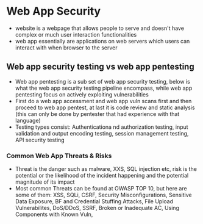 # Web App Security

- website is a webpage that allows people to serve and doesn't have complex or much user interaction functionalities
- web app essentially are applications on web servers which users can interact with when browser to the server

## Web app security testing vs web app pentesting

- Web app pentesting is a sub set of web app security testing, below is what the web app security testing pipeline encompass, while web app pentesting focus on actively exploiting vulnerabilities
- First do a web app accessment and web app vuln scans first and then proceed to web app pentest, at last it is code review and static analysis (this can only be done by pentester that had experience with that language)
- Testing types consist: Authenticationa nd authorization testing, input validation and output encoding testing, session management testing, API security testing

### Common Web App Threats & Risks

- Threat is the danger such as malware, XXS, SQL injection etc, risk is the potential or the likelihood of the incident happening and the potential magnitude of its impact
- Most common Threats can be found at OWASP TOP 10, but here are some of them: XSS, SQLi, CSRF, Security Misconfigurations, Sensitive Data Exposure, BF and Credential Stuffing Attacks, File Upload Vulnerabilites, DoS/DDoS, SSRF, Broken or Inadequate AC, Using Components with Known Vuln, 






